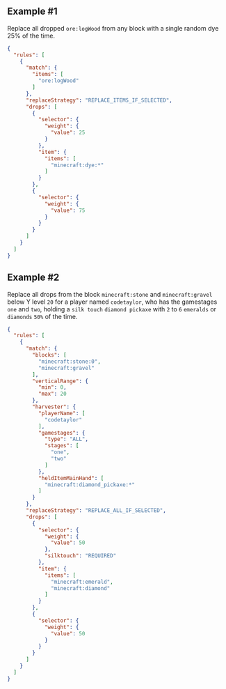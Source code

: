 ## Example #1

Replace all dropped `ore:logWood` from any block with a single random dye 25% of the time.

```json
{
  "rules": [
    {
      "match": {
        "items": [
          "ore:logWood"
        ]
      },
      "replaceStrategy": "REPLACE_ITEMS_IF_SELECTED",
      "drops": [
        {
          "selector": {
            "weight": {
              "value": 25
            }
          },
          "item": {
            "items": [
              "minecraft:dye:*"
            ]
          }
        },
        {
          "selector": {
            "weight": {
              "value": 75
            }
          }
        }
      ]
    }
  ]
}
```

## Example #2

Replace all drops from the block `minecraft:stone` and `minecraft:gravel` 
below Y level `20` for a player named `codetaylor`, who has the gamestages 
`one` and `two`, holding a `silk touch` `diamond pickaxe` with 
`2` to `6` `emeralds` or `diamonds` `50%` of the time.

```json
{
  "rules": [
    {
      "match": {
        "blocks": [
          "minecraft:stone:0",
          "minecraft:gravel"
        ],
        "verticalRange": {
          "min": 0,
          "max": 20
        },
        "harvester": {
          "playerName": [
            "codetaylor"
          ],
          "gamestages": {
            "type": "ALL",
            "stages": [
              "one",
              "two"
            ]
          },
          "heldItemMainHand": [
            "minecraft:diamond_pickaxe:*"
          ]
        }
      },
      "replaceStrategy": "REPLACE_ALL_IF_SELECTED",
      "drops": [
        {
          "selector": {
            "weight": {
              "value": 50
            },
            "silktouch": "REQUIRED"
          },
          "item": {
            "items": [
              "minecraft:emerald",
              "minecraft:diamond"
            ]
          }
        },
        {
          "selector": {
            "weight": {
              "value": 50
            }
          }
        }
      ]
    }
  ]
}
```